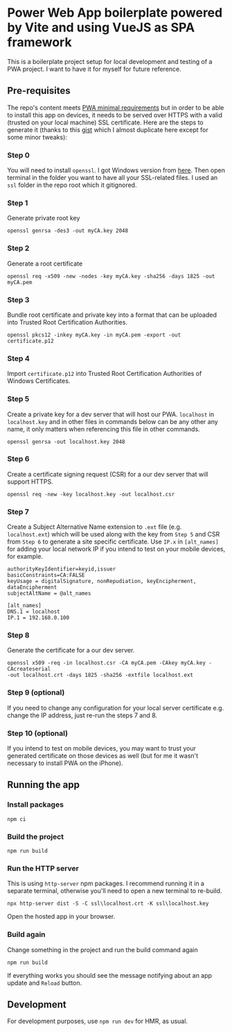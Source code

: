 # Power Web App boilerplate powered by Vite and using VueJS as SPA framework

This is a boilerplate project setup for local development and testing of a PWA project. I want to have it for myself for future reference.

## Pre-requisites

The repo's content meets [PWA minimal requirements](https://vite-pwa-org.netlify.app/guide/pwa-minimal-requirements.html) but in order to be able to install this app on devices, it needs to be served over HTTPS with a valid (trusted on your local machine) SSL certificate. Here are the steps to generate it (thanks to this [gist](https://gist.github.com/klcantrell/518d13d59c4074dbca6310c9b7e6c520) which I almost duplicate here except for some minor tweaks):

### Step 0

You will need to install `openssl`. I got Windows version from [here](https://slproweb.com/products/Win32OpenSSL.html). Then open terminal in the folder you want to have all your SSL-related files. I used an `ssl` folder in the repo root which it gitignored.

### Step 1

Generate private root key

```
openssl genrsa -des3 -out myCA.key 2048
```

### Step 2

Generate a root certificate

```
openssl req -x509 -new -nodes -key myCA.key -sha256 -days 1825 -out myCA.pem
```

### Step 3

Bundle root certificate and private key into a format that can be uploaded into Trusted Root Certification Authorities.

```
openssl pkcs12 -inkey myCA.key -in myCA.pem -export -out certificate.p12
```

### Step 4

Import `certificate.p12` into Trusted Root Certification Authorities of Windows Certificates.

### Step 5

Create a private key for a dev server that will host our PWA. `localhost` in `localhost.key` and in other files in commands below can be any other any name, it only matters when referencing this file in other commands.

```
openssl genrsa -out localhost.key 2048
```

### Step 6

Create a certificate signing request (CSR) for a our dev server that will support HTTPS.

```
openssl req -new -key localhost.key -out localhost.csr
```

### Step 7

Create a Subject Alternative Name extension to `.ext` file (e.g. `localhost.ext`) which will be used along with the key from `Step 5` and CSR from `Step 6` to generate a site specific certificate. Use `IP.x` in `[alt_names]` for adding your local network IP if you intend to test on your mobile devices, for example.

```
authorityKeyIdentifier=keyid,issuer
basicConstraints=CA:FALSE
keyUsage = digitalSignature, nonRepudiation, keyEncipherment, dataEncipherment
subjectAltName = @alt_names

[alt_names]
DNS.1 = localhost
IP.1 = 192.168.0.100
```

### Step 8

Generate the certificate for a our dev server.

```
openssl x509 -req -in localhost.csr -CA myCA.pem -CAkey myCA.key -CAcreateserial
-out localhost.crt -days 1825 -sha256 -extfile localhost.ext
```

### Step 9 (optional)

If you need to change any configuration for your local server certificate e.g. change the IP address, just re-run the steps 7 and 8.

### Step 10 (optional)

If you intend to test on mobile devices, you may want to trust your generated certificate on those devices as well (but for me it wasn't necessary to install PWA on the iPhone).

## Running the app

### Install packages

```
npm ci
```

### Build the project

```
npm run build
```

### Run the HTTP server

This is using `http-server` npm packages. I recommend running it in a separate terminal, otherwise you'll need to open a new terminal to re-build.

```
npx http-server dist -S -C ssl\localhost.crt -K ssl\localhost.key
```

Open the hosted app in your browser.

### Build again

Change something in the project and run the build command again

```
npm run build
```

If everything works you should see the message notifying about an app update and `Reload` button.

## Development

For development purposes, use `npm run dev` for HMR, as usual.
